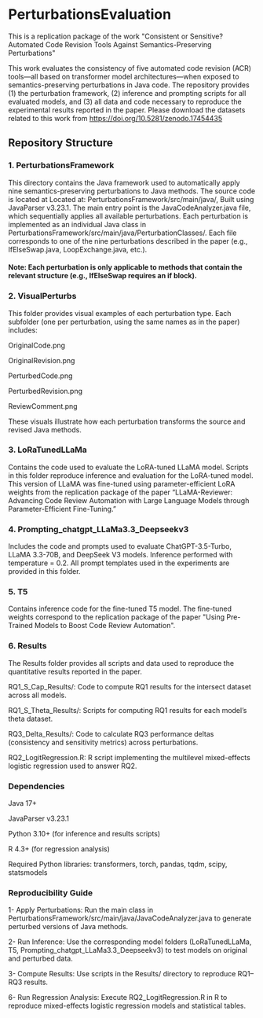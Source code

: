 # PerturbationsEvaluation

This is a replication package of the work "Consistent or Sensitive? Automated Code Revision Tools Against Semantics-Preserving Perturbations"

This work evaluates the consistency of five automated code revision (ACR) tools—all based on transformer model architectures—when exposed to semantics-preserving perturbations in Java code. The repository provides (1) the perturbation framework, (2) inference and prompting scripts for all evaluated models, and (3) all data and code necessary to reproduce the experimental results reported in the paper.
Please download the datasets related to this work from https://doi.org/10.5281/zenodo.17454435

## Repository Structure

### 1. PerturbationsFramework

This directory contains the Java framework used to automatically apply nine semantics-preserving perturbations to Java methods.
The source code is located at Located at: PerturbationsFramework/src/main/java/, Built using JavaParser v3.23.1. The main entry point is the JavaCodeAnalyzer.java file, which sequentially applies all available perturbations. Each perturbation is implemented as an individual Java class in PerturbationsFramework/src/main/java/PerturbationClasses/. Each file corresponds to one of the nine perturbations described in the paper (e.g., IfElseSwap.java, LoopExchange.java, etc.).

#### Note: Each perturbation is only applicable to methods that contain the relevant structure (e.g., IfElseSwap requires an if block).


### 2. VisualPerturbs

This folder provides visual examples of each perturbation type.
Each subfolder (one per perturbation, using the same names as in the paper) includes:

OriginalCode.png

OriginalRevision.png

PerturbedCode.png

PerturbedRevision.png

ReviewComment.png

These visuals illustrate how each perturbation transforms the source and revised Java methods.


### 3. LoRaTunedLLaMa

Contains the code used to evaluate the LoRA-tuned LLaMA model. Scripts in this folder reproduce inference and evaluation for the LoRA-tuned model.
This version of LLaMA was fine-tuned using parameter-efficient LoRA weights from the replication package of the paper “LLaMA-Reviewer: Advancing Code Review Automation with Large Language Models through Parameter-Efficient Fine-Tuning.”



### 4. Prompting_chatgpt_LLaMa3.3_Deepseekv3 
Includes the code and prompts used to evaluate ChatGPT-3.5-Turbo, LLaMA 3.3-70B, and DeepSeek V3 models. 
Inference performed with temperature = 0.2. All prompt templates used in the experiments are provided in this folder.


### 5. T5 

Contains inference code for the fine-tuned T5 model.
The fine-tuned weights correspond to the replication package of the paper "Using Pre-Trained Models to Boost Code Review Automation".


### 6. Results

The Results folder provides all scripts and data used to reproduce the quantitative results reported in the paper.

RQ1_S_Cap_Results/: Code to compute RQ1 results for the intersect dataset across all models.

RQ1_S_Theta_Results/: Scripts for computing RQ1 results for each model’s theta dataset.

RQ3_Delta_Results/: Code to calculate RQ3 performance deltas (consistency and sensitivity metrics) across perturbations.

RQ2_LogitRegression.R: R script implementing the multilevel mixed-effects logistic regression used to answer RQ2.


### Dependencies

Java 17+

JavaParser v3.23.1

Python 3.10+ (for inference and results scripts)

R 4.3+ (for regression analysis)

Required Python libraries:
transformers, torch, pandas, tqdm, scipy, statsmodels


### Reproducibility Guide

1- Apply Perturbations: Run the main class in PerturbationsFramework/src/main/java/JavaCodeAnalyzer.java to generate perturbed versions of Java methods.

2- Run Inference: Use the corresponding model folders (LoRaTunedLLaMa, T5, Prompting_chatgpt_LLaMa3.3_Deepseekv3) to test models on original and perturbed data.

3- Compute Results: Use scripts in the Results/ directory to reproduce RQ1–RQ3 results.

6- Run Regression Analysis: Execute RQ2_LogitRegression.R in R to reproduce mixed-effects logistic regression models and statistical tables.